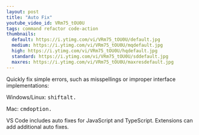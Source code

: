 ```yaml
---
layout: post
title: "Auto Fix"
youtube_video_id: VRm75_tOU0U
tags: command refactor code-action
thumbnails:
  default: https://i.ytimg.com/vi/VRm75_tOU0U/default.jpg
  medium: https://i.ytimg.com/vi/VRm75_tOU0U/mqdefault.jpg
  high: https://i.ytimg.com/vi/VRm75_tOU0U/hqdefault.jpg
  standard: https://i.ytimg.com/vi/VRm75_tOU0U/sddefault.jpg
  maxres: https://i.ytimg.com/vi/VRm75_tOU0U/maxresdefault.jpg
---
```


Quickly fix simple errors, such as misspellings or improper interface implementations:

Windows/Linux: <kbd>shift</kbd><kbd>alt</kbd><kbd>.</kbd>

Mac: <kbd>cmd</kbd><kbd>option</kbd><kbd>.</kbd>

VS Code includes auto fixes for JavaScript and TypeScript. Extensions can add additional auto fixes.
